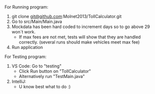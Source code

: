 For Running program:
1. git clone git@github.com:Molnet2013/TollCalculator.git
2. Go to src/Main/Main.java
3. Mockdata has been hard coded to increment days so to go above 29 won´t work.
    - If max fees are not met, tests will show that they are handled correctly. (several runs should make vehicles meet max fee)
4. Run application

For Testing program:
1. VS Code: Go to "testing"
    - Click Run button on "TollCalculator"
    - Alternatively run "TestMain.java"
2. IntelliJ:
    - U know best what to do :)